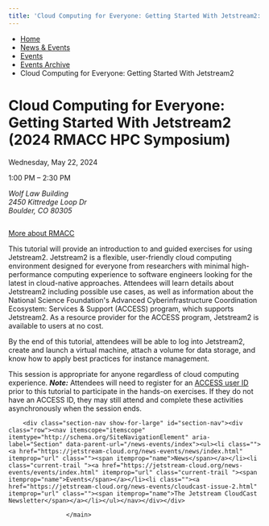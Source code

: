 ```yaml
---
title: 'Cloud Computing for Everyone: Getting Started With Jetstream2: Events Archive: Events: News &amp; Events: Jetstream2: Indiana University'
---
```


<main><div class="content-top"><div class="section breadcrumbs"><div class="row"><div class="layout"><ul itemscope="itemscope" itemtype="http://schema.org/BreadcrumbList"><li itemprop="itemListElement" itemscope="itemscope" itemtype="http://schema.org/ListItem"><a href="../../../index.html" itemprop="item"><span itemprop="name">Home</span></a><meta content="1" itemprop="position"/></li><li itemprop="itemListElement" itemscope="itemscope" itemtype="http://schema.org/ListItem"><a href="../../index.html" itemprop="item"><span itemprop="name">News &amp; Events</span></a><meta content="2" itemprop="position"/></li><li itemprop="itemListElement" itemscope="itemscope" itemtype="http://schema.org/ListItem"><a href="../index.html" itemprop="item"><span itemprop="name">Events</span></a><meta content="3" itemprop="position"/></li><li itemprop="itemListElement" itemscope="itemscope" itemtype="http://schema.org/ListItem"><a href="/news-events/events/_archive/index" itemprop="item"><span itemprop="name">Events Archive</span></a><meta content="4" itemprop="position"/></li><li class="current" itemprop="itemListElement" itemscope="itemscope" itemtype="http://schema.org/ListItem"><span itemprop="name">Cloud Computing for Everyone: Getting Started With Jetstream2</span><meta content="5" itemprop="position"/></li></ul></div></div></div></div><div id="main-content"><div class="collapsed bg-none section" id="content"><div class="row"><div class="layout"><div class="detail-meta" itemscope="itemscope" itemtype="http://schema.org/Event"><h1 class="no-margin h2" itemprop="name">Cloud Computing for Everyone: Getting Started With Jetstream2 (2024 RMACC HPC Symposium)</h1><p class="meta date">Wednesday, May 22, 2024</p><p class="meta time"><span content="2024-05-22T13:00" itemprop="startDate">1:00 PM</span> – <span content="2024-05-22T14:30" itemprop="endDate">2:30 PM</span></p><div class="detail"><address itemprop="address" itemscope="itemscope" itemtype="http://schema.org/PostalAddress"><span itemprop="streetAddress">Wolf Law Building<br/>2450 Kittredge Loop Dr<br/></span><span itemprop="addressLocality">Boulder, </span><span itemprop="addressRegion">CO </span><span itemprop="postalCode">80305</span></address></div></div><!-- /.detail-meta --><div class="one-third float-right"><div class="detail-media"><figure class="media" itemscope="itemscope" itemtype="http://schema.org/ImageObject"><img alt="" src="../../../images/cropped-rmacc-transparent-logo.png"/><figcaption itemprop="caption"></figcaption></figure></div><!-- /.detail-media --></div><div class="text"><p><a class="button" href="https://rmacc.org/trainings-and-events">More about RMACC</a></p><p style="font-weight: 400;">This tutorial will provide an introduction to and guided exercises for using Jetstream2. Jetstream2 is a flexible, user-friendly cloud computing environment designed for everyone from researchers with minimal high-performance computing experience to software engineers looking for the latest in cloud-native approaches. Attendees will learn details about Jetstream2 including possible use cases, as well as information about the National Science Foundation's Advanced Cyberinfrastructure Coordination Ecosystem: Services &amp; Support (ACCESS) program, which supports Jetstream2. As a resource provider for the ACCESS program, Jetstream2 is available to users at no cost.</p><p style="font-weight: 400;">By the end of this tutorial, attendees will be able to log into Jetstream2, create and launch a virtual machine, attach a volume for data storage, and know how to apply best practices for instance management.</p><p style="font-weight: 400;">This session is appropriate for anyone regardless of cloud computing experience. <strong><em>Note:</em></strong> Attendees will need to register for an <a data-outlook-id="18a212cf-a49b-43db-bd7a-2e9f918c0d7d" href="https://nam12.safelinks.protection.outlook.com/?url=https%3A%2F%2Fidentity.access-ci.org%2Fnew-user&amp;data=05%7C02%7Cjlrobiso%40iu.edu%7C5af2277188434d12dd6608dc42d7dfcf%7C1113be34aed14d00ab4bcdd02510be91%7C0%7C0%7C638458742162864129%7CUnknown%7CTWFpbGZsb3d8eyJWIjoiMC4wLjAwMDAiLCJQIjoiV2luMzIiLCJBTiI6Ik1haWwiLCJXVCI6Mn0%3D%7C0%7C%7C%7C&amp;sdata=t7BPqhb%2FskpLfPiPoJSSQtTiXlntMwYuijKg1stJtBI%3D&amp;reserved=0">ACCESS user ID</a> prior to this tutorial to participate in the hands-on exercises. If they do not have an ACCESS ID, they may still attend and complete these activities asynchronously when the session ends.</p></div></div><!-- /.layout --></div></div></div>
                                
          
    
                    
        
    
        <div class="section-nav show-for-large" id="section-nav"><div class="row"><nav itemscope="itemscope" itemtype="http://schema.org/SiteNavigationElement" aria-label="Section" data-parent-url="/news-events/index"><ul><li class=""><a href="https://jetstream-cloud.org/news-events/news/index.html" itemprop="url" class=""><span itemprop="name">News</span></a></li><li class="current-trail "><a href="https://jetstream-cloud.org/news-events/events/index.html" itemprop="url" class="current-trail "><span itemprop="name">Events</span></a></li><li class=""><a href="https://jetstream-cloud.org/news-events/cloudcast-issue-2.html" itemprop="url" class=""><span itemprop="name">The Jetstream CloudCast Newsletter</span></a></li></ul></nav></div></div>
    
                    </main>
